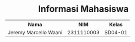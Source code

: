 <h1 align="center">Informasi Mahasiswa</h1>

<table align="center">
<tr>
    <th>Nama</th>
    <th>NIM</th>
    <th>Kelas</th>
  </tr>
  <tr>
    <td>Jeremy Marcello Waani</td>
    <td>2311110003</td>
    <td>SD04-01</td>
  </tr>
</table>
